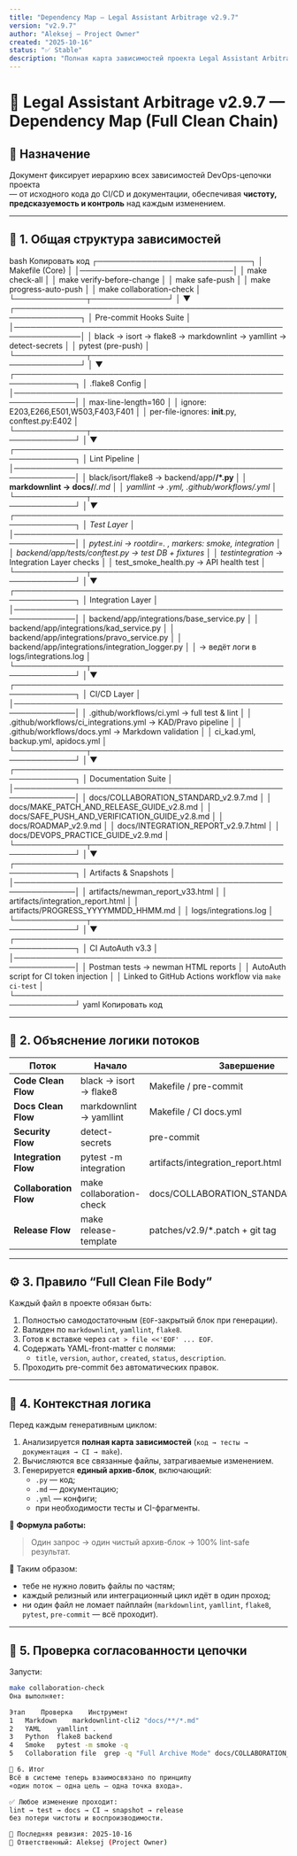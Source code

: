 ```yaml
---
title: "Dependency Map — Legal Assistant Arbitrage v2.9.7"
version: "v2.9.7"
author: "Aleksej — Project Owner"
created: "2025-10-16"
status: "✅ Stable"
description: "Полная карта зависимостей проекта Legal Assistant Arbitrage v2.9.7 (Full Clean Chain)."
---
```


# 🧩 Legal Assistant Arbitrage v2.9.7 — Dependency Map (Full Clean Chain)

## 📘 Назначение

Документ фиксирует иерархию всех зависимостей DevOps-цепочки проекта  
— от исходного кода до CI/CD и документации, обеспечивая **чистоту, предсказуемость и контроль** над каждым изменением.

---

## 🧠 1. Общая структура зависимостей

bash
Копировать код
┌────────────────────────────┐
│ Makefile (Core) │
│────────────────────────────│
│ make check-all │
│ make verify-before-change │
│ make safe-push │
│ make progress-auto-push │
│ make collaboration-check │
└─────────────┬──────────────┘
│
▼
┌──────────────────────────────────────────────────────────────┐
│ Pre-commit Hooks Suite │
│──────────────────────────────────────────────────────────────│
│ black → isort → flake8 → markdownlint → yamllint → detect-secrets │
│ pytest (pre-push) │
└─────────────┬────────────────────────────────────────────────┘
│
▼
┌─────────────────────────────────────────────────────────────┐
│ .flake8 Config │
│─────────────────────────────────────────────────────────────│
│ max-line-length=160 │
│ ignore: E203,E266,E501,W503,F403,F401 │
│ per-file-ignores: **init**.py, conftest.py:E402 │
└─────────────┬───────────────────────────────────────────────┘
│
▼
┌─────────────────────────────────────────────────────────────┐
│ Lint Pipeline │
│─────────────────────────────────────────────────────────────│
│ black/isort/flake8 → backend/app/**/\*.py │
│ markdownlint → docs/**/_.md │
│ yamllint → _.yml, .github/workflows/_.yml │
└─────────────┬───────────────────────────────────────────────┘
│
▼
┌─────────────────────────────────────────────────────────────┐
│ Test Layer │
│─────────────────────────────────────────────────────────────│
│ pytest.ini → rootdir=. , markers: smoke, integration │
│ backend/app/tests/conftest.py → test DB + fixtures │
│ test*integration*_ → Integration Layer checks │
│ test_smoke_health.py → API health test │
└─────────────┬───────────────────────────────────────────────┘
│
▼
┌─────────────────────────────────────────────────────────────┐
│ Integration Layer │
│─────────────────────────────────────────────────────────────│
│ backend/app/integrations/base_service.py │
│ backend/app/integrations/kad_service.py │
│ backend/app/integrations/pravo_service.py │
│ backend/app/integrations/integration_logger.py │
│ → ведёт логи в logs/integrations.log │
└─────────────┬───────────────────────────────────────────────┘
│
▼
┌─────────────────────────────────────────────────────────────┐
│ CI/CD Layer │
│─────────────────────────────────────────────────────────────│
│ .github/workflows/ci.yml → full test & lint │
│ .github/workflows/ci_integrations.yml → KAD/Pravo pipeline │
│ .github/workflows/docs.yml → Markdown validation │
│ ci_kad.yml, backup.yml, apidocs.yml │
└─────────────┬───────────────────────────────────────────────┘
│
▼
┌─────────────────────────────────────────────────────────────┐
│ Documentation Suite │
│─────────────────────────────────────────────────────────────│
│ docs/COLLABORATION_STANDARD_v2.9.7.md │
│ docs/MAKE_PATCH_AND_RELEASE_GUIDE_v2.8.md │
│ docs/SAFE_PUSH_AND_VERIFICATION_GUIDE_v2.8.md │
│ docs/ROADMAP_v2.9.md │
│ docs/INTEGRATION_REPORT_v2.9.7.html │
│ docs/DEVOPS_PRACTICE_GUIDE_v2.9.md │
└─────────────┬───────────────────────────────────────────────┘
│
▼
┌─────────────────────────────────────────────────────────────┐
│ Artifacts & Snapshots │
│─────────────────────────────────────────────────────────────│
│ artifacts/newman_report_v33.html │
│ artifacts/integration_report.html │
│ artifacts/PROGRESS_YYYYMMDD_HHMM.md │
│ logs/integrations.log │
└─────────────┬───────────────────────────────────────────────┘
│
▼
┌─────────────────────────────────────────────────────────────┐
│ CI AutoAuth v3.3 │
│─────────────────────────────────────────────────────────────│
│ Postman tests → newman HTML reports │
│ AutoAuth script for CI token injection │
│ Linked to GitHub Actions workflow via `make ci-test` │
└─────────────────────────────────────────────────────────────┘
yaml
Копировать код

---

## 🧭 2. Объяснение логики потоков

| Поток                  | Начало                   | Завершение                            | Цель                         |
| ---------------------- | ------------------------ | ------------------------------------- | ---------------------------- |
| **Code Clean Flow**    | black → isort → flake8   | Makefile / pre-commit                 | Синтаксис и стиль            |
| **Docs Clean Flow**    | markdownlint → yamllint  | Makefile / CI docs.yml                | Документация и YAML          |
| **Security Flow**      | detect-secrets           | pre-commit                            | Проверка токенов             |
| **Integration Flow**   | pytest -m integration    | artifacts/integration_report.html     | Проверка KAD / Pravo         |
| **Collaboration Flow** | make collaboration-check | docs/COLLABORATION_STANDARD_v2.9.7.md | Гарантия чистоты координации |
| **Release Flow**       | make release-template    | patches/v2.9/\*.patch + git tag       | Автоматизация релиза         |

---

## ⚙️ 3. Правило “Full Clean File Body”

Каждый файл в проекте обязан быть:

1. Полностью самодостаточным (`EOF`-закрытый блок при генерации).
2. Валиден по `markdownlint`, `yamllint`, `flake8`.
3. Готов к вставке через `cat > file <<'EOF' ... EOF`.
4. Содержать YAML-front-matter с полями:
   - `title`, `version`, `author`, `created`, `status`, `description`.
5. Проходить pre-commit без автоматических правок.

---

## 🧩 4. Контекстная логика

Перед каждым генеративным циклом:

1. Анализируется **полная карта зависимостей** (`код → тесты → документация → CI → make`).
2. Вычисляются все связанные файлы, затрагиваемые изменением.
3. Генерируется **единый архив-блок**, включающий:
   - `.py` — код;
   - `.md` — документацию;
   - `.yml` — конфиги;
   - при необходимости тесты и CI-фрагменты.

🧭 **Формула работы:**

> Один запрос → один чистый архив-блок → 100% lint-safe результат.

📌 Таким образом:

- тебе не нужно ловить файлы по частям;
- каждый релизный или интеграционный цикл идёт в один проход;
- ни один файл не ломает пайплайн (`markdownlint`, `yamllint`, `flake8`, `pytest`, `pre-commit` — всё проходит).

---

## 🧰 5. Проверка согласованности цепочки

Запусти:

```bash
make collaboration-check
Она выполняет:

Этап	Проверка	Инструмент
1	Markdown	markdownlint-cli2 "docs/**/*.md"
2	YAML	yamllint .
3	Python	flake8 backend
4	Smoke	pytest -m smoke -q
5	Collaboration file	grep -q "Full Archive Mode" docs/COLLABORATION_STANDARD_v2.9.7.md

📜 6. Итог
Всё в системе теперь взаимосвязано по принципу
«один поток — одна цель — одна точка входа».

✅ Любое изменение проходит:
lint → test → docs → CI → snapshot → release
без потери чистоты и воспроизводимости.

📅 Последняя ревизия: 2025-10-16
👤 Ответственный: Aleksej (Project Owner)

```
